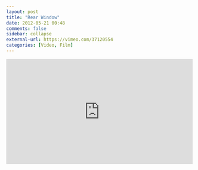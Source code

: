 ```yaml
---
layout: post
title: "Rear Window"
date: 2012-05-21 00:48
comments: false
sidebar: collapse
external-url: https://vimeo.com/37120554
categories: [Video, Film]
---
```

<iframe src="http://player.vimeo.com/video/37120554" width="500" height="281" frameborder="0" webkitAllowFullScreen mozallowfullscreen allowFullScreen></iframe>